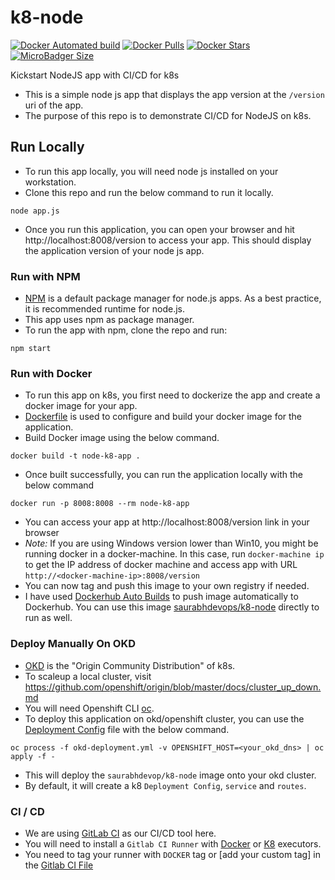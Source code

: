 # k8-node

[![Docker Automated build](https://img.shields.io/docker/automated/saurabhdevops/k8-node.svg?style=flat-square)](https://hub.docker.com/r/saurabhdevops/k8-node/)
[![Docker Pulls](https://img.shields.io/docker/pulls/saurabhdevops/k8-node.svg?style=flat-square)](https://hub.docker.com/r/saurabhdevops/k8-node/)
[![Docker Stars](https://img.shields.io/docker/stars/saurabhdevops/k8-node.svg?style=flat-square)](https://hub.docker.com/r/saurabhdevops/k8-node/)
[![MicroBadger Size](https://img.shields.io/microbadger/image-size/saurabhdevops/k8-node.svg?style=flat-square)](https://hub.docker.com/r/saurabhdevops/k8-node/)

Kickstart NodeJS app with CI/CD for k8s

   * This is a simple node js app that displays the app version at the `/version` uri of the app.
   * The purpose of this repo is to demonstrate CI/CD for NodeJS on k8s.

## Run Locally

   * To run this app locally, you will need node js installed on your workstation.
   * Clone this repo and run the below command to run it locally.

```
node app.js
```

   * Once you run this application, you can open your browser and hit http://localhost:8008/version to access your app. This should display the application version of your node js app.

### Run with NPM
   * [NPM](https://www.npmjs.com/) is a default package manager for node.js apps. As a best practice, it is recommended runtime for node.js.
   * This app uses npm as package manager.
   * To run the app with npm, clone the repo and run:

```
npm start
```

### Run with Docker
   * To run this app on k8s, you first need to dockerize the app and create a docker image for your app.
   * [Dockerfile](Dockerfile) is used to configure and build your docker image for the application.
   * Build Docker image using the below command.
   ```
   docker build -t node-k8-app .
   ```
   * Once built successfully, you can run the application locally with the below command
   ```
   docker run -p 8008:8008 --rm node-k8-app
   ```
   * You can access your app at http://localhost:8008/version link in your browser
   * *_Note:_* If you are using Windows version lower than Win10, you might be running docker in a docker-machine. In this case, run `docker-machine ip` to get the IP address of docker machine and access app with URL `http://<docker-machine-ip>:8008/version`
   * You can now tag and push this image to your own registry if needed.
   * I have used [Dockerhub Auto Builds](https://docs.docker.com/docker-hub/builds/) to push image automatically to Dockerhub. You can use this image [saurabhdevops/k8-node](https://hub.docker.com/r/saurabhdevops/k8-node/) directly to run as well.

### Deploy Manually On OKD
   * [OKD](https://www.okd.io/) is the "Origin Community Distribution" of k8s.
   * To scaleup a local cluster, visit https://github.com/openshift/origin/blob/master/docs/cluster_up_down.md
   * You will need Openshift CLI [oc](https://www.okd.io/download.html#oc-platforms).
   * To deploy this application on okd/openshift cluster, you can use the [Deployment Config](okd-deployment.yml) file with the below command.
   ```
   oc process -f okd-deployment.yml -v OPENSHIFT_HOST=<your_okd_dns> | oc apply -f -
   ```
   * This will deploy the `saurabhdevop/k8-node` image onto your okd cluster.
   * By default, it will create a k8 `Deployment Config`, `service` and `routes`.

### CI / CD
   * We are using [GitLab CI](https://about.gitlab.com/features/gitlab-ci-cd/) as our CI/CD tool here.
   * You will need to install a `Gitlab CI Runner` with [Docker](https://docs.gitlab.com/runner/install/docker.html) or [K8](https://docs.gitlab.com/runner/install/kubernetes.html) executors.
   * You need to tag your runner with `DOCKER` tag or [add your custom tag] in the [Gitlab CI File](.gitlab-ci.yml)
